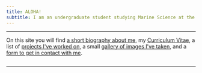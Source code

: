 ```yaml
---
title: ALOHA!
subtitle: I am an undergraduate student studying Marine Science at the University of Hawaii at Hilo with an interest in coral reef microbiomes, data science and machine learning. 
---
```


---

On this site you will find [a short biography about me](https://trevornishida.github.io/about), my [Curriculum Vitae](https://trevornishida.github.io/cv), a list of [projects I've worked on](https://trevornishida.github.io/projects), a small [gallery of images I've taken](https://trevornishida.github.io/gallery), and a [form to get in contact with me](https://trevornishida.github.io/contact).

![]()

---
